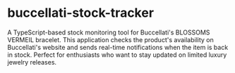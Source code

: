 # buccellati-stock-tracker
A TypeScript-based stock monitoring tool for Buccellati's BLOSSOMS VERMEIL bracelet. This application checks the product's availability on Buccellati's website and sends real-time notifications when the item is back in stock. Perfect for enthusiasts who want to stay updated on limited luxury jewelry releases.
